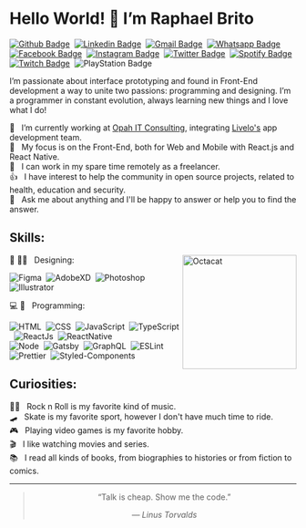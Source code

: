# Hello World! 👋 I’m Raphael Brito

[![Github Badge](https://img.shields.io/badge/-Github-242A2D?style=flat&logo=Github&logoColor=white&link=https://github.com/RBritoX)](https://github.com/RBritoX)&nbsp;
[![Linkedin Badge](https://img.shields.io/badge/-LinkedIn-0077B5?style=flat&logo=Linkedin&logoColor=white&link=https://www.linkedin.com/in/nykollemalone)](https://www.linkedin.com/in/raphaellbrito/)&nbsp;
[![Gmail Badge](https://img.shields.io/badge/-Gmail-c5392a?style=flat&logo=Gmail&logoColor=white&link=mailto:rbritox.js@gmail.com)](mailto:rbritox.js@gmail.com)&nbsp;
[![Whatsapp Badge](https://img.shields.io/badge/-Whatsapp-2DB540?style=flat&labelColor=whatsapp&logo=whatsapp&logoColor=white&link=https://api.whatsapp.com/send?phone=5511994661413&text=Olá%20Raphael!%20Vi%20seu%20perfil%20no%20Github%20e%20gostaria%20de%20entrar%20em%20contato%20com%20você)](https://api.whatsapp.com/send?phone=5511994661413&text=Olá%20Raphael!%20Vi%20seu%20perfil%20no%20Github%20e%20gostaria%20de%20entrar%20em%20contato%20com%20você)&nbsp;
[![Facebook Badge](https://img.shields.io/badge/-Facebook-1778F2?style=flat&logo=Facebook&logoColor=white&link=https://www.facebook.com/RaphaBrito)](https://www.facebook.com/RaphaBrito)&nbsp;
[![Instagram Badge](https://img.shields.io/badge/-Instagram-BF008C?style=flat&logo=Instagram&logoColor=white&link=https://www.instagram.com/raphaellbrito)](https://www.instagram.com/raphaellbrito)&nbsp;
[![Twitter Badge](https://img.shields.io/badge/-Twitter-00acee?style=flat&logo=Twitter&logoColor=white&link=https://twitter.com/RaphaelBritoX)](https://twitter.com/RaphaelBritoX)&nbsp;
[![Spotify Badge](https://img.shields.io/badge/-Spotify-1ED561?style=flat&logo=Spotify&logoColor=white&link=https://open.spotify.com/user/raphaellbrito?si=_qP5ahrUS0aMlgefqAKJAg)](https://open.spotify.com/user/raphaellbrito?si=_qP5ahrUS0aMlgefqAKJAg)&nbsp;
[![Twitch Badge](https://img.shields.io/badge/-Twitch-9146FF?style=flat&logo=Twitch&logoColor=white&link=https://www.twitch.tv/rbritox_d20)](https://www.twitch.tv/rbritox_d20)&nbsp;
![PlayStation Badge](https://img.shields.io/badge/-PSN:_RBritoX-1057A1?style=flat&logo=PlayStation&logoColor=white)

I’m passionate about interface prototyping and found in Front-End development a way to unite two passions: programming and designing.
I’m a programmer in constant evolution, always learning new things and I love what I do!

💼 &nbsp; I’m currently working at [Opah IT Consulting](https://www.opah.com.br/), integrating [Livelo's](https://www.livelo.com.br/) app development team.<br/>
🚀 &nbsp; My focus is on the Front-End, both for Web and Mobile with React.js and React Native.<br/>
🤝 &nbsp; I can work in my spare time remotely as a freelancer.<br/>
👍 &nbsp; I have interest to help the community in open source projects, related to health, education and security.<br/>
💬 &nbsp; Ask me about anything and I'll be happy to answer or help you to find the answer.<br/>

<!-- ![Rbritox's github stats](https://github-readme-stats.vercel.app/api?username=rbritox&show_icons=true&hide=["contribs","prs","issues"]) -->

## Skills:

<a href="https://myoctocat.com/" target="_blank">
  <img src="https://user-images.githubusercontent.com/34657005/88500545-5f123580-cf9f-11ea-9b74-9b2faf69858b.png" alt="Octacat" width="200px" align="right">
</a>

🎨 ✍🏼 &nbsp; Designing: <br/>

![Figma](https://img.shields.io/badge/-Figma-2C2C2C?style=flat&logoColor=figma&logo=figma)&nbsp;
![AdobeXD](https://img.shields.io/badge/-Adobe_XD-2D001F?style=flat&logoColor=adobe-xd&logo=adobe-xd)&nbsp;
![Photoshop](https://img.shields.io/badge/-Photoshop-2C2C46?style=flat&logoColor=adobe-photoshop&logo=adobe-photoshop)&nbsp;
![Illustrator](https://img.shields.io/badge/-Illustrator-261300?style=flat&logoColor=adobe-illustrator&logo=adobe-illustrator)<br/>

💻 📱 &nbsp; Programming: <br/>

![HTML](https://img.shields.io/badge/-HTML-E44D25?style=flat&logoColor=fff&logo=html5)&nbsp;
![CSS](https://img.shields.io/badge/-CSS-254DE6?style=flat&logoColor=fff&logo=css3)&nbsp;
![JavaScript](https://img.shields.io/badge/-JavaScript-FEAE32?style=flat&logoColor=fff&logo=javascript)&nbsp;
![TypeScript](https://img.shields.io/badge/-TypeScript-007ACC?style=flat&logoColor=fff&logo=typescript)&nbsp;
![ReactJs](https://img.shields.io/badge/-React.js-18BCEE?style=flat&logoColor=fff&logo=react)&nbsp;
![ReactNative](https://img.shields.io/badge/-React_Native-18BCEE?style=flat&logoColor=fff&logo=react)&nbsp;<br/>
![Node](https://img.shields.io/badge/-Node.js-5B9856?style=flat&logoColor=fff&logo=node.js)&nbsp;
![Gatsby](https://img.shields.io/badge/-Gatsb-643195?style=flat&logoColor=fff&logo=gatsby)&nbsp;
![GraphQL](https://img.shields.io/badge/-GraphQL-E034A7?style=flat&logoColor=fff&logo=graphql)&nbsp;
![ESLint](https://img.shields.io/badge/-ESLint-4B32C3?style=flat&logoColor=fff&logo=eslint)&nbsp;
![Prettier](https://img.shields.io/badge/-Prettier-EA5E5E?style=flat&logoColor=fff&logo=prettier)&nbsp;
![Styled-Components](https://img.shields.io/badge/-Styled_Components-DB9A64?style=flat&logoColor=fff&logo=styled-components)&nbsp;

## Curiosities:

🤘🏻 &nbsp; Rock n Roll is my favorite kind of music.<br/>
🛹 &nbsp; Skate is my favorite sport, however I don't have much time to ride.<br/>
🎮 &nbsp; Playing video games is my favorite hobby.<br/>
🎬 &nbsp; I like watching movies and series.<br/>
📚 &nbsp; I read all kinds of books, from biographies to histories or from fiction to comics.<br/>

---

<blockquote align="center">
  “Talk is cheap. Show me the code.”
  <br><p><cite>— Linus Torvalds</cite></p>
</blockquote>
